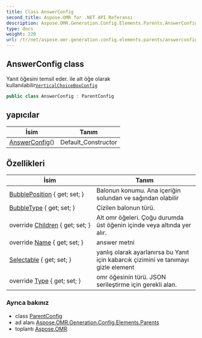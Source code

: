 ```yaml
---
title: Class AnswerConfig
second_title: Aspose.OMR for .NET API Referansı
description: Aspose.OMR.Generation.Config.Elements.Parents.AnswerConfig sınıf. Yanıt öğesini temsil eder. ile alt öğe olarak kullanılabilirVerticalChoiceBoxConfig
type: docs
weight: 220
url: /tr/net/aspose.omr.generation.config.elements.parents/answerconfig/
---
```

## AnswerConfig class

Yanıt öğesini temsil eder. ile alt öğe olarak kullanılabilir[`VerticalChoiceBoxConfig`](../verticalchoiceboxconfig/)

```csharp
public class AnswerConfig : ParentConfig
```

## yapıcılar

| İsim | Tanım |
| --- | --- |
| [AnswerConfig](answerconfig/)() | Default_Constructor |

## Özellikleri

| İsim | Tanım |
| --- | --- |
| [BubblePosition](../../aspose.omr.generation.config.elements.parents/answerconfig/bubbleposition/) { get; set; } | Balonun konumu. Ana içeriğin solundan ve sağından olabilir |
| [BubbleType](../../aspose.omr.generation.config.elements.parents/answerconfig/bubbletype/) { get; set; } | Çizilen balonun türü. |
| override [Children](../../aspose.omr.generation.config.elements.parents/answerconfig/children/) { get; set; } | Alt omr öğeleri. Çoğu durumda üst öğenin içinde veya altında yer alır. |
| override [Name](../../aspose.omr.generation.config.elements.parents/answerconfig/name/) { get; set; } | answer metni |
| [Selectable](../../aspose.omr.generation.config.elements.parents/answerconfig/selectable/) { get; set; } | yanlış olarak ayarlanırsa bu Yanıt için kabarcık çizimini ve tanımayı gizle element |
| override [Type](../../aspose.omr.generation.config.elements.parents/answerconfig/type/) { get; set; } | omr öğesinin türü. JSON serileştirme için gerekli alan. |

### Ayrıca bakınız

* class [ParentConfig](../../aspose.omr.generation.config/parentconfig/)
* ad alanı [Aspose.OMR.Generation.Config.Elements.Parents](../../aspose.omr.generation.config.elements.parents/)
* toplantı [Aspose.OMR](../../)


